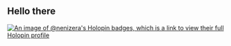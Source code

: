 ## Hello there 

[![An image of @nenizera's Holopin badges, which is a link to view their full Holopin profile](https://holopin.me/nenizera)](https://holopin.io/@nenizera)
